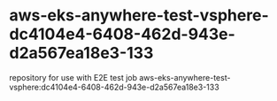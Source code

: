 # aws-eks-anywhere-test-vsphere-dc4104e4-6408-462d-943e-d2a567ea18e3-133
repository for use with E2E test job aws-eks-anywhere-test-vsphere:dc4104e4-6408-462d-943e-d2a567ea18e3-133
